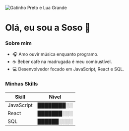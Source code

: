 <!-- Banner com imagem -->
![Gatinho Preto e Lua Grande](https://i.imgur.com/y9Vm3js.png)

# Olá, eu sou a Soso 👋

### Sobre mim
- 🎧 Amo ouvir música enquanto programo.
- ☕ Beber café na madrugada é meu combustível.
- 💻 Desenvolvedor focado em JavaScript, React e SQL.

### Minhas Skills

| Skill     | Nível       |
| --------- | ----------- |
| JavaScript| ████████░░  |
| React     | ███████░░░  |
| SQL       | ██████░░░░  |




